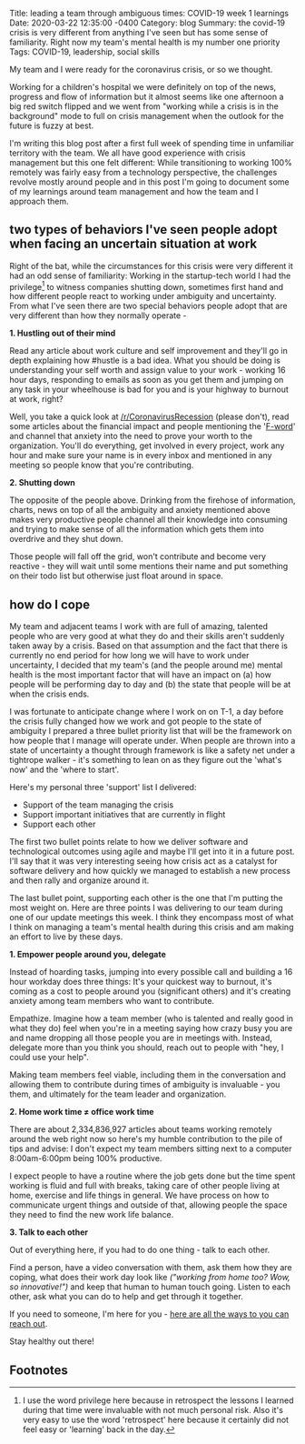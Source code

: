 Title: leading a team through ambiguous times: COVID-19 week 1 learnings  
Date:   2020-03-22 12:35:00 -0400
Category: blog
Summary: the covid-19 crisis is very different from anything I've seen but has some sense of familiarity. Right now my team's mental health is my number one priority
Tags: COVID-19, leadership, social skills


My team and I were ready for the coronavirus crisis, or so we thought.

Working for a children's hospital we were definitely on top of the news, progress and flow of information but it almost seems like one afternoon a big red switch flipped and we went from "working while a crisis is in the background" mode to full on crisis management when the  outlook for the future is fuzzy at best.

I'm writing this blog post after a first full week of spending time in unfamiliar territory with the team. We all have good experience with crisis management but this one felt different: While transitioning to working 100% remotely was fairly easy from a technology perspective, the challenges revolve mostly around people and in this post I'm going to document some of my learnings around team management and how the team and I approach them.

## two types of behaviors I've seen people adopt when facing an uncertain situation at work

Right of the bat, while the circumstances for this crisis were very different it had an odd sense of familiarity: Working in the startup-tech world I had the privilege[^1] to witness companies shutting down, sometimes first hand and how different people react to working under ambiguity and uncertainty. From what I've seen there are two special behaviors people adopt that are very different than how they normally operate -

 **1. Hustling out of their mind**

Read any article about work culture and self improvement and they'll go in depth explaining how #hustle is a bad idea. What you should be doing is understanding your self worth and assign value to your work - working 16 hour days, responding to emails as soon as you get them and jumping on any task in your wheelhouse is bad for you and is your highway to burnout at work, right?

Well, you take a quick look at [/r/CoronavirusRecession](/r/CoronavirusRecession) (please don't), read some articles about the financial impact and people mentioning the '[F-word](https://en.wikipedia.org/wiki/Furlough)' and channel that anxiety into the need to prove your worth to the organization. You'll do everything, get involved in every project, work any hour and make sure your name is in every inbox and mentioned in any meeting so people know that you're contributing.

**2. Shutting down**

The opposite of the people above. Drinking from the firehose of information, charts, news on top of all the ambiguity and anxiety mentioned above makes very productive people channel all their knowledge into consuming and trying to make sense of all the information which gets them into overdrive and they shut down.

Those people will fall off the grid, won't contribute and become very reactive - they will wait until some mentions their name and put something on their todo list but otherwise just float around in space.

## how do I cope

My team and adjacent teams I work with are full of amazing, talented people who are very good at what they do and their skills aren't suddenly taken away by a crisis. Based on that assumption and the fact that there is currently no end period for how long we will have to work under uncertainty, I decided that my team's (and the people around me) mental health is the most important factor that will have an impact on (a) how people will be performing day to day and (b) the state that people will be at when the crisis ends.

I was fortunate to anticipate change where I work on on T-1, a day before the crisis fully changed how we work and got people to the state of ambiguity I prepared a three bullet priority list that will be the framework on how people that I manage will operate under. When people are thrown into a state of uncertainty a thought through framework is like a safety net under a tightrope walker - it's something to lean on as they figure out the 'what's now' and the 'where to start'.

Here's my personal three 'support' list I delivered:

- Support of the team managing the crisis
- Support important initiatives that are currently in flight
- Support each other

The first two bullet points relate to how we deliver software and technological outcomes using agile and maybe I'll get into it in a future post. I'll say that it was very interesting seeing how crisis act as a catalyst for software delivery and how quickly we managed to establish a new process and then rally and organize around it.

The last bullet point, supporting each other is the one that I'm putting the most weight on. Here are three points I was delivering to our team during one of our update meetings this week. I think they encompass most of what I think on managing a team's mental health during this crisis and am making an effort to live by these days.

**1. Empower people around you, delegate**

Instead of hoarding tasks, jumping into every possible call and building a 16 hour workday does three things: It's your quickest way to burnout, it's coming as a cost to people around you (significant others) and it's creating anxiety among team members who want to contribute.

Empathize. Imagine how a team member (who is talented and really good in what they do) feel when you're in a meeting saying how crazy busy you are and name dropping all those people you are in meetings with. Instead, delegate more than you think you should, reach out to people with "hey, I could use your help".

Making team members feel viable, including them in the conversation and allowing them to contribute during times of ambiguity is invaluable - you them, and ultimately for the team leader and organization.

**2. Home work time ≠ office work time**

There are about 2,334,836,927 articles about teams working remotely around the web right now so here's my humble contribution to the pile of tips and advise: I don't expect my team members sitting next to a computer 8:00am-6:00pm being 100% productive.

I expect people to have a routine where the job gets done but the time spent working is fluid and full with breaks, taking care of other people living at home, exercise and life things in general. We have process on how to communicate urgent things and outside of that, allowing people the space they need to find the new work life balance.


**3. Talk to each other**

Out of everything here, if you had to do one thing - talk to each other.

Find a person, have a video conversation with them, ask them how they are coping, what does their work day look like _("working from home too? Wow, so innovative!")_  and keep that human to human touch going. Listen to each other, ask what you can do to help and get through it together.

If you need to someone, I'm here for you - [here are all the ways to you can reach out](https://slashproject.co/about/).

Stay healthy out there!



## Footnotes

[^1]: I use the word privilege here because in retrospect the lessons I learned during that time were invaluable with not much personal risk. Also it's very easy to use the word 'retrospect' here because it certainly did not feel easy or 'learning' back in the day.
